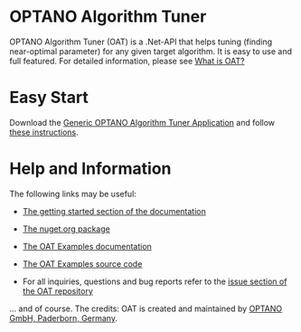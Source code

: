 # OPTANO Algorithm Tuner

OPTANO Algorithm Tuner (OAT) is a .Net-API that helps tuning (finding near-optimal parameter) for any given target algorithm. It is easy to use and full featured. For detailed information, please see [What is OAT?](https://docs.optano.com/algorithm.tuner/current/userDoc/whatisalgorithmtuner.html)

# Easy Start

Download the [Generic OPTANO Algorithm Tuner Application](https://docs.optano.com/algorithm.tuner/current/download.html) and follow [these instructions](https://docs.optano.com/algorithm.tuner/current/userDoc/basic_usage.html).  

# Help and Information

The following links may be useful:

* [The getting started section of the documentation](https://docs.optano.com/algorithm.tuner/current/userDoc/intro.html)

* [The nuget.org package](https://www.nuget.org/packages/OPTANO.Algorithm.Tuner)

* [The OAT Examples documentation](https://docs.optano.com/algorithm.tuner/current/developerDoc/examples.html)

* [The OAT Examples source code](https://github.com/OPTANO/optano.algorithm.tuner.examples)

* For all inquiries, questions and bug reports refer to the [issue section of the OAT repository](https://github.com/OPTANO/optano.algorithm.tuner/issues)

... and of course. The credits: OAT is created and maintained by [OPTANO GmbH, Paderborn, Germany](https://optano.com).
